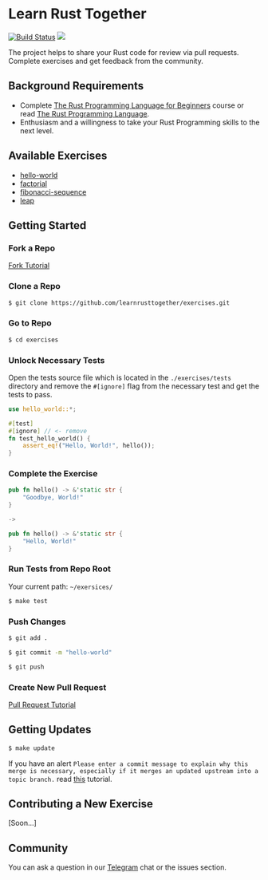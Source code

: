 # Learn Rust Together

[![Build Status](https://travis-ci.org/learnrusttogether/exercises.svg?branch=master)](https://travis-ci.org/learnrusttogether/exercises)
[<img src="https://img.shields.io/badge/-Telegram-blue?logo=telegram">](https://t.me/learnrusttogether)

The project helps to share your Rust code for review via pull requests. Complete exercises and get feedback from the community.

## Background Requirements

- Complete [The Rust Programming Language for Beginners](https://www.udemy.com/course/the-rust-programming-language-for-beginners/) course or read [The Rust Programming Language](https://doc.rust-lang.org/book/).
- Enthusiasm and a willingness to take your Rust Programming skills to the next level.

## Available Exercises

- [hello-world](https://github.com/learnrusttogether/exercises/tree/master/exercises/hello-world)
- [factorial](https://github.com/learnrusttogether/exercises/tree/master/exercises/factorial)
- [fibonacci-sequence](https://github.com/learnrusttogether/exercises/tree/master/exercises/fibonacci-sequence)
- [leap](https://github.com/learnrusttogether/exercises/tree/master/exercises/leap)

## Getting Started

### Fork a Repo

[Fork Tutorial](https://help.github.com/en/github/getting-started-with-github/fork-a-repo)

### Clone a Repo

```bash
$ git clone https://github.com/learnrusttogether/exercises.git
```

### Go to Repo

```bash
$ cd exercises
```

### Unlock Necessary Tests

Open the tests source file which is located in the `./exercises/tests` directory
and remove the `#[ignore]` flag from the necessary test and get the tests to pass.

```rust
use hello_world::*;

#[test]
#[ignore] // <- remove
fn test_hello_world() {
    assert_eq!("Hello, World!", hello());
}
```

### Complete the Exercise

```rust
pub fn hello() -> &'static str {
    "Goodbye, World!"
}

->

pub fn hello() -> &'static str {
    "Hello, World!"
}
```

### Run Tests from Repo Root

Your current path: `~/exersices/`

```bash
$ make test
```

### Push Changes

```bash
$ git add .

$ git commit -m "hello-world"

$ git push
```

### Create New Pull Request

[Pull Request Tutorial](https://help.github.com/en/github/collaborating-with-issues-and-pull-requests/creating-a-pull-request)

## Getting Updates

```bash
$ make update
```

If you have an alert `Please enter a commit message to explain why this merge is necessary, especially if it merges an updated upstream into a topic branch.` read [this](https://stackoverflow.com/questions/19085807/please-enter-a-commit-message-to-explain-why-this-merge-is-necessary-especially) tutorial.

## Contributing a New Exercise

[Soon...]

## Community

You can ask a question in our [Telegram](https://t.me/learnrusttogether) chat or the issues section.
